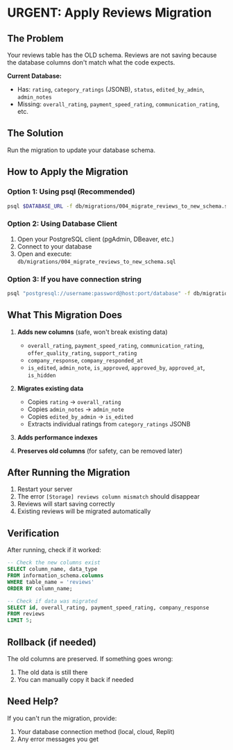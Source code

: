 # URGENT: Apply Reviews Migration

## The Problem
Your reviews table has the OLD schema. Reviews are not saving because the database columns don't match what the code expects.

**Current Database:**
- Has: `rating`, `category_ratings` (JSONB), `status`, `edited_by_admin`, `admin_notes`
- Missing: `overall_rating`, `payment_speed_rating`, `communication_rating`, etc.

## The Solution
Run the migration to update your database schema.

## How to Apply the Migration

### Option 1: Using psql (Recommended)
```bash
psql $DATABASE_URL -f db/migrations/004_migrate_reviews_to_new_schema.sql
```

### Option 2: Using Database Client
1. Open your PostgreSQL client (pgAdmin, DBeaver, etc.)
2. Connect to your database
3. Open and execute: `db/migrations/004_migrate_reviews_to_new_schema.sql`

### Option 3: If you have connection string
```bash
psql "postgresql://username:password@host:port/database" -f db/migrations/004_migrate_reviews_to_new_schema.sql
```

## What This Migration Does

1. **Adds new columns** (safe, won't break existing data)
   - `overall_rating`, `payment_speed_rating`, `communication_rating`, `offer_quality_rating`, `support_rating`
   - `company_response`, `company_responded_at`
   - `is_edited`, `admin_note`, `is_approved`, `approved_by`, `approved_at`, `is_hidden`

2. **Migrates existing data**
   - Copies `rating` → `overall_rating`
   - Copies `admin_notes` → `admin_note`
   - Copies `edited_by_admin` → `is_edited`
   - Extracts individual ratings from `category_ratings` JSONB

3. **Adds performance indexes**

4. **Preserves old columns** (for safety, can be removed later)

## After Running the Migration

1. Restart your server
2. The error `[Storage] reviews column mismatch` should disappear
3. Reviews will start saving correctly
4. Existing reviews will be migrated automatically

## Verification

After running, check if it worked:
```sql
-- Check the new columns exist
SELECT column_name, data_type
FROM information_schema.columns
WHERE table_name = 'reviews'
ORDER BY column_name;

-- Check if data was migrated
SELECT id, overall_rating, payment_speed_rating, company_response
FROM reviews
LIMIT 5;
```

## Rollback (if needed)
The old columns are preserved. If something goes wrong:
1. The old data is still there
2. You can manually copy it back if needed

## Need Help?
If you can't run the migration, provide:
1. Your database connection method (local, cloud, Replit)
2. Any error messages you get
